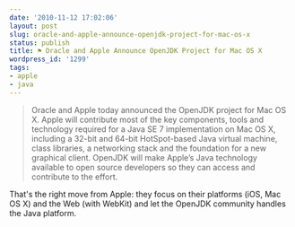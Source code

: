 ```yaml
---
date: '2010-11-12 17:02:06'
layout: post
slug: oracle-and-apple-announce-openjdk-project-for-mac-os-x
status: publish
title: ⚑ Oracle and Apple Announce OpenJDK Project for Mac OS X
wordpress_id: '1299'
tags:
- apple
- java
---
```


> Oracle and Apple today announced the OpenJDK project for Mac OS X. Apple will contribute most of the key components, tools and technology required for a Java SE 7 implementation on Mac OS X, including a 32-bit and 64-bit HotSpot-based Java virtual machine, class libraries, a networking stack and the foundation for a new graphical client. OpenJDK will make Apple’s Java technology available to open source developers so they can access and contribute to the effort.

That's the right move from Apple: they focus on their platforms (iOS, Mac OS X) and the Web (with WebKit) and let the OpenJDK community handles the Java platform.  
